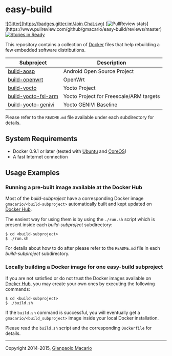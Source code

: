 easy-build
==========

[![Gitter](https://badges.gitter.im/Join Chat.svg)](https://gitter.im/gmacario/easy-build?utm_source=badge&utm_medium=badge&utm_campaign=pr-badge&utm_content=badge)
[![PullReview stats](https://www.pullreview.com/github/gmacario/easy-build/badges/master.svg?)](https://www.pullreview.com/github/gmacario/easy-build/reviews/master)
[![Stories in Ready](https://badge.waffle.io/gmacario/easy-build.png?label=ready&title=Ready)](https://waffle.io/gmacario/easy-build)

This repository contains a collection of [Docker](http://www.docker.com/)
files that help rebuilding a few embedded software distributions.

| Subproject               | Description                             |
| ------------------------ | --------------------------------------- |
| [build-aosp][1]          | Android Open Source Project             |
| [build-openwrt][2]       | OpenWrt                                 |
| [build-yocto][3]         | Yocto Project                           |
| [build-yocto-fsl-arm][4] | Yocto Project for Freescale/ARM targets |
| [build-yocto-genivi][5]  | Yocto GENIVI Baseline                   |

Please refer to the `README.md` file available under each subdirectory for details.

[1]: build-aosp
[2]: build-openwrt
[3]: build-yocto
[4]: build-yocto-fsl-arm
[5]: build-yocto-genivi

System Requirements
-------------------

* Docker 0.9.1 or later (tested with [Ubuntu](http://www.ubuntu.com/)
and [CoreOS](https://coreos.com/))
* A fast Internet connection

Usage Examples
--------------

### Running a pre-built image available at the Docker Hub

Most of the _build-subproject_ have a corresponding Docker image
`gmacario/<build-subproject>` automatically built and kept updated
on [Docker Hub](https://hub.docker.com/).

The easiest way for using them is by using the `./run.sh` script which
is present inside each _build-subproject_ subdirectory:

    $ cd <build-subproject>
    $ ./run.sh

For details about how to do after please refer to the `README.md` file
in each _build-subproject_ subdirectory.

### Locally building a Docker image for one easy-build subproject

If you are not satisfied or do not trust the Docker images available
on [Docker Hub](https://hub.docker.com/), you may create your own ones
by executing the following commands:

    $ cd <build-subproject>
    $ ./build.sh

If the `build.sh` command is successful, you will eventually get
a `gmacario/<build_subproject>` image inside your local Docker installation.

Please read the `build.sh` script and the corresponding `Dockerfile` for details.

------------------------
Copyright 2014-2015, [Gianpaolo Macario](http://gmacario.github.io/)

<!-- EOF -->
